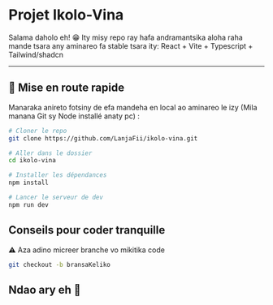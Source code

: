 # Projet Ikolo-Vina

Salama daholo eh! 😁
Ity misy repo ray hafa andramantsika aloha raha mande tsara any aminareo fa stable tsara ity: React + Vite + Typescript + Tailwind/shadcn

---

## 🚀 Mise en route rapide

Manaraka anireto fotsiny de efa mandeha en local ao aminareo le izy (Mila manana Git sy Node installé anaty pc) :

```bash
# Cloner le repo
git clone https://github.com/LanjaFii/ikolo-vina.git

# Aller dans le dossier
cd ikolo-vina

# Installer les dépendances
npm install

# Lancer le serveur de dev
npm run dev
```

## Conseils pour coder tranquille
⚠️ Aza adino micreer branche vo mikitika code

```bash
git checkout -b bransaKeliko
```

## Ndao ary eh 👻